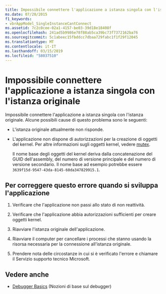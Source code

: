 ```yaml
---
title: Impossibile connettere l'applicazione a istanza singola con l'istanza originale
ms.date: 07/20/2015
f1_keywords:
- vbrAppModel_SingleInstanceCantConnect
ms.assetid: 7c2c0cee-02a1-4157-be03-39d18e18408f
ms.openlocfilehash: 241ad5b9986e78f88ab5ca39bc73f7372162ba76
ms.sourcegitcommit: 5c1abeec15fbddcc7dbaa729fabc1f1f29f12045
ms.translationtype: MT
ms.contentlocale: it-IT
ms.lasthandoff: 03/15/2019
ms.locfileid: "58037510"
---
```

# <a name="this-single-instance-application-could-not-connect-to-the-original-instance"></a>Impossibile connettere l'applicazione a istanza singola con l'istanza originale
Impossibile connettere l'applicazione a istanza singola con l'istanza originale. Alcune possibili cause di questo problema sono le seguenti:  
  
-   L'istanza originale attualmente non risponde.  
  
-   L'applicazione non dispone di autorizzazioni per la creazione di oggetti del kernel. Per altre informazioni sugli oggetti kernel, vedere [mutex](../../standard/threading/mutexes.md).  
  
     Il nome base degli oggetti del kernel deriva dalla concatenazione del GUID dell'assembly, del numero di versione principale e del numero di versione secondario. Il nome base ad esempio potrebbe essere `3639f15d-9547-43da-8145-60da347829915.1`.  
  
## <a name="to-correct-this-error-when-developing-the-application"></a>Per correggere questo errore quando si sviluppa l'applicazione  
  
1.  Verificare che l'applicazione non passi allo stato di non reattività.  
  
2.  Verificare che l'applicazione abbia autorizzazioni sufficienti per creare oggetti kernel.  
  
3.  Riavviare l'istanza originale dell'applicazione.  
  
4.  Riavviare il computer per cancellare i processi che stanno usando la risorsa necessaria per la connessione all'istanza originale.  
  
5.  Prendere nota delle circostanze in cui si è verificato l'errore e chiamare il Servizio supporto tecnico Microsoft.  
  
## <a name="see-also"></a>Vedere anche

- [Debugger Basics](/visualstudio/debugger/debugger-basics) (Nozioni di base sul debugger)
